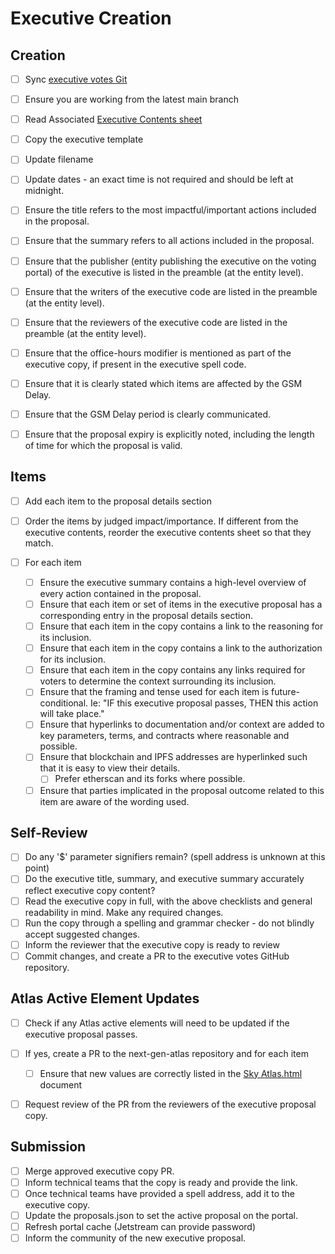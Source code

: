 
# Executive Creation

## Creation

- [ ] Sync [executive votes Git](https://github.com/makerdao/executive-votes)
- [ ] Ensure you are working from the latest main branch
- [ ] Read Associated [Executive Contents sheet](https://docs.google.com/spreadsheets/d/1w_z5WpqxzwreCcaveB2Ye1PP5B8QAHDglzyxKHG3CHw/edit?pli=1#gid=1593813984)
- [ ] Copy the executive template
- [ ] Update filename
- [ ] Update dates - an exact time is not required and should be left at midnight.

- [ ] Ensure the title refers to the most impactful/important actions included in the proposal.
- [ ] Ensure that the summary refers to all actions included in the proposal.

- [ ] Ensure that the publisher (entity publishing the executive on the voting portal) of the executive is listed in the preamble (at the entity level).
- [ ] Ensure that the writers of the executive code are listed in the preamble (at the entity level).
- [ ] Ensure that the reviewers of the executive code are listed in the preamble (at the entity level).

- [ ] Ensure that the office-hours modifier is mentioned as part of the executive copy, if present in the executive spell code.
- [ ] Ensure that it is clearly stated which items are affected by the GSM Delay.
- [ ] Ensure that the GSM Delay period is clearly communicated.
- [ ] Ensure that the proposal expiry is explicitly noted, including the length of time for which the proposal is valid.

## Items

- [ ] Add each item to the proposal details section
- [ ] Order the items by judged impact/importance. If different from the executive contents, reorder the executive contents sheet so that they match.

- [ ] For each item
	- [ ] Ensure the executive summary contains a high-level overview of every action contained in the proposal.
	- [ ] Ensure that each item or set of items in the executive proposal has a corresponding entry in the proposal details section.
	- [ ] Ensure that each item in the copy contains a link to the reasoning for its inclusion.
	- [ ] Ensure that each item in the copy contains a link to the authorization for its inclusion.
	- [ ] Ensure that each item in the copy contains any links required for voters to determine the context surrounding its inclusion.
	- [ ] Ensure that the framing and tense used for each item is future-conditional. Ie: "IF this executive proposal passes, THEN this action will take place."
	- [ ] Ensure that hyperlinks to documentation and/or context are added to key parameters, terms, and contracts where reasonable and possible.
	- [ ] Ensure that blockchain and IPFS addresses are hyperlinked such that it is easy to view their details.
	    - [ ] Prefer etherscan and its forks where possible.
	- [ ] Ensure that parties implicated in the proposal outcome related to this item are aware of the wording used.

## Self-Review

- [ ] Do any '$' parameter signifiers remain? (spell address is unknown at this point)
- [ ] Do the executive title, summary, and executive summary accurately reflect executive copy content?
- [ ] Read the executive copy in full, with the above checklists and general readability in mind. Make any required changes.
- [ ] Run the copy through a spelling and grammar checker - do not blindly accept suggested changes.
- [ ] Inform the reviewer that the executive copy is ready to review
- [ ] Commit changes, and create a PR to the executive votes GitHub repository.

## Atlas Active Element Updates

- [ ] Check if any Atlas active elements will need to be updated if the executive proposal passes.

- [ ] If yes, create a PR to the next-gen-atlas repository and for each item
	- [ ] Ensure that new values are correctly listed in the [Sky Atlas.html](https://github.com/makerdao/next-gen-atlas/blob/main/Sky%20Atlas/Sky%20Atlas.html) document
- [ ] Request review of the PR from the reviewers of the executive proposal copy.

## Submission

- [ ] Merge approved executive copy PR.
- [ ] Inform technical teams that the copy is ready and provide the link.
- [ ] Once technical teams have provided a spell address, add it to the executive copy.
- [ ] Update the proposals.json to set the active proposal on the portal.
- [ ] Refresh portal cache (Jetstream can provide password)
- [ ] Inform the community of the new executive proposal.
